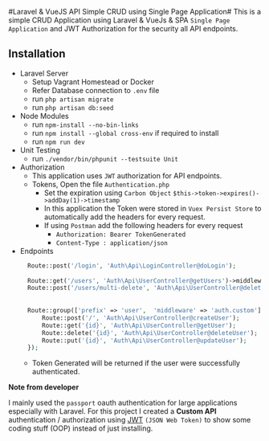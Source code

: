 #Laravel & VueJS API Simple CRUD using Single Page Application#
This is a simple CRUD Application using Laravel & VueJs & SPA `Single Page Application` and JWT Authorization for the security all API endpoints.
## Installation

- Laravel Server
  - Setup Vagrant Homestead or Docker
  - Refer Database connection to `.env` file
  - run `php artisan migrate`
  - run `php artisan db:seed`
- Node Modules
  - run `npm-install --no-bin-links`  
  - run `npm install --global cross-env` if required to install
  - run `npm run dev`
- Unit Testing
  - run `./vendor/bin/phpunit --testsuite Unit`
- Authorization
  - This application uses `JWT` authorization for API endpoints.
  - Tokens, Open the file `Authentication.php`
    - Set the expiration using `Carbon Object` `$this->token->expires()->addDay(1)->timestamp`
    - In this application the Token were stored in `Vuex Persist Store` to automatically add the headers for every request.
    - If using `Postman` add the following headers for every request  
      - `Authorization: Bearer TokenGenerated`
      - `Content-Type : application/json`
- Endpoints
  ```php
    Route::post('/login', 'Auth\Api\LoginController@doLogin');
    
    Route::get('/users', 'Auth\Api\UserController@getUsers')->middleware('auth.custom');
    Route::post('/users/multi-delete', 'Auth\Api\UserController@deleteUsers')->middleware('auth.custom');
    
    
    Route::group(['prefix' => 'user',  'middleware' => 'auth.custom'], function() {
        Route::post('/', 'Auth\Api\UserController@createUser');
        Route::get('{id}', 'Auth\Api\UserController@getUser');
        Route::delete('{id}', 'Auth\Api\UserController@deleteUser');
        Route::put('{id}', 'Auth\Api\UserController@updateUser');
    });
  ```   
  - Token Generated will be returned if the user were successfully authenticated.

**Note from developer**

I mainly used the `passport` oauth authentication for large applications especially with Laravel. For this project I created a **Custom API** authentication / authorization using [JWT](https://jwt.io/) `(JSON Web Token)` to show some coding stuff (OOP) instead of just installing.
 
  


